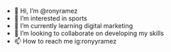 - 👋 Hi, I’m @ronyramez
- 👀 I’m interested in sports
- 🌱 I’m currently learning digital marketing
- 💞️ I’m looking to collaborate on developing my skills
- 📫 How to reach me ig:ronyyramez

<!---
ronyramez/ronyramez is a ✨ special ✨ repository because its `README.md` (this file) appears on your GitHub profile.
You can click the Preview link to take a look at your changes.
--->
